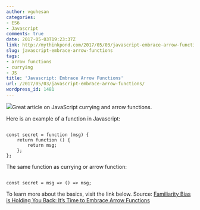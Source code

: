 ```yaml
---
author: vguhesan
categories:
- ES6
- Javascript
comments: true
date: 2017-05-03T19:23:37Z
link: http://mythinkpond.com/2017/05/03/javascript-embrace-arrow-functions/
slug: javascript-embrace-arrow-functions
tags:
- arrow functions
- currying
- JS
title: 'Javascript: Embrace Arrow Functions'
url: /2017/05/03/javascript-embrace-arrow-functions/
wordpress_id: 1481
---
```


[![](/img/2017/05/es6icon1.png)](/img/2017/03/es6icon1.png)Great article on JavaScript currying and arrow functions.

Here is an example of a function in Javascript:
<pre><code language="javascript">
const secret = function (msg) {
    return function () {
        return msg;
    };
};
</code></pre>

The same function as currying or arrow function:
<pre><code language="javascript">
const secret = msg =&gt; () =&gt; msg;
</code></pre>

To learn more about the basics, visit the link below.
Source: [Familiarity Bias is Holding You Back: It’s Time to Embrace Arrow Functions](https://medium.com/javascript-scene/familiarity-bias-is-holding-you-back-its-time-to-embrace-arrow-functions-3d37e1a9bb75)

